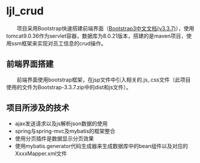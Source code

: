 # ljl_crud
&emsp;&emsp;项目采用Bootstrap快速搭建前端界面（[Bootstrap3中文文档(v3.3.7)](https://www.bootcss.com/)），使用tomcat9.0.36作为servlet容器，数据库为8.0.21版本，搭建的是maven项目，使用ssm框架来实现对员工信息的crud操作。
## 前端界面搭建
&emsp;&emsp;前端界面使用bootstrap框架，在jsp文件中引入相关的.js,.css文件（此项目使用的文件为Bootstrap-3.3.7.zip中的dist和js文件）。
## 项目所涉及的技术
- ajax发送请求以及js解析json数据的使用
- spring与spring-mvc及mybatis的框架整合
- 使用分页插件是数据显示分页效果
- 使用mybatis.generator代码生成器来生成数据库中的bean组件以及对应的XxxxMapper.xml文件
